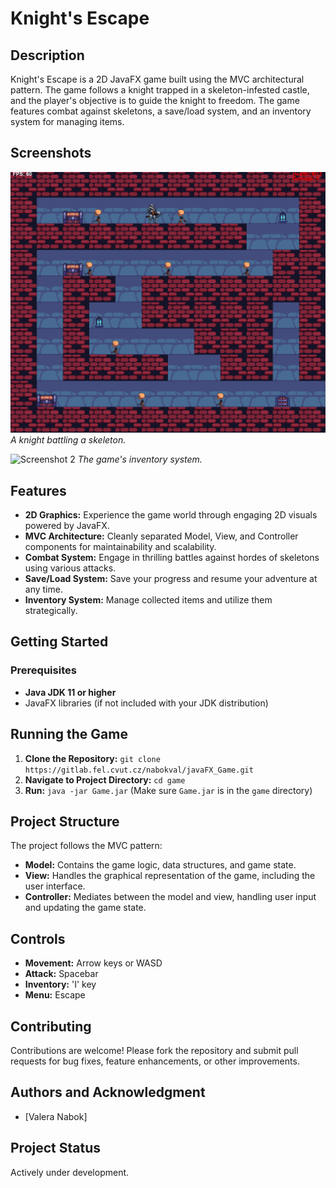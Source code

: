 # Knight's Escape

## Description

Knight's Escape is a 2D JavaFX game built using the MVC architectural pattern. The game follows a knight trapped in a skeleton-infested castle, and the player's objective is to guide the knight to freedom. The game features combat against skeletons, a save/load system, and an inventory system for managing items.

## Screenshots

![Screenshot 1](images/bait_png.png)  
*A knight battling a skeleton.*

![Screenshot 2](screenshots/inventory.png)
*The game's inventory system.*

[//]: # (Optional: Add more screenshots with captions.)



## Features

* **2D Graphics:** Experience the game world through engaging 2D visuals powered by JavaFX.
* **MVC Architecture:** Cleanly separated Model, View, and Controller components for maintainability and scalability.
* **Combat System:** Engage in thrilling battles against hordes of skeletons using various attacks.
* **Save/Load System:** Save your progress and resume your adventure at any time.
* **Inventory System:** Manage collected items and utilize them strategically.



## Getting Started

### Prerequisites

* **Java JDK 11 or higher**
* JavaFX libraries (if not included with your JDK distribution)



## Running the Game

1. **Clone the Repository:** `git clone https://gitlab.fel.cvut.cz/nabokval/javaFX_Game.git`
2. **Navigate to Project Directory:** `cd game`
3. **Run:** `java -jar Game.jar`  (Make sure `Game.jar` is in the `game` directory)




## Project Structure

The project follows the MVC pattern:

* **Model:** Contains the game logic, data structures, and game state.
* **View:** Handles the graphical representation of the game, including the user interface.
* **Controller:** Mediates between the model and view, handling user input and updating the game state.


## Controls

* **Movement:** Arrow keys or WASD
* **Attack:** Spacebar
* **Inventory:** 'I' key
* **Menu:** Escape


## Contributing

Contributions are welcome! Please fork the repository and submit pull requests for bug fixes, feature enhancements, or other improvements.


## Authors and Acknowledgment

* [Valera Nabok]


## Project Status

Actively under development.